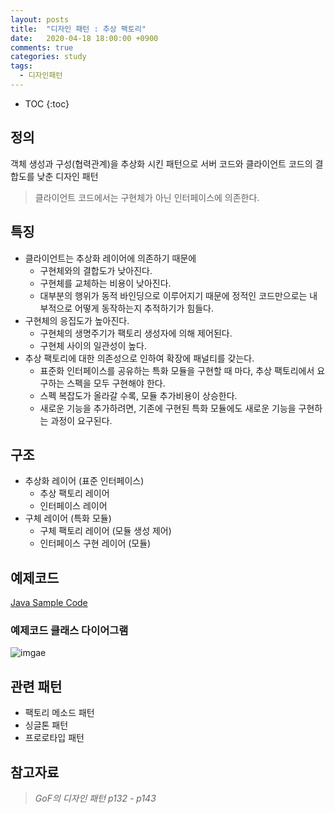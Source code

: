 ```yaml
---
layout: posts
title:  "디자인 패턴 : 추상 팩토리"
date:   2020-04-18 18:00:00 +0900
comments: true
categories: study
tags: 
  - 디자인패턴
---
```


* TOC
{:toc}

## 정의
객체 생성과 구성(협력관계)을 추상화 시킨 패턴으로 서버 코드와 클라이언트 코드의 결합도를 낮춘 디자인 패턴  
> 클라이언트 코드에서는 구현체가 아닌 인터페이스에 의존한다.

## 특징
- 클라이언트는 추상화 레이어에 의존하기 때문에 
    - 구현체와의 결합도가 낮아진다.
    - 구현체를 교체하는 비용이 낮아진다.
    - 대부분의 행위가 동적 바인딩으로 이루어지기 때문에 정적인 코드만으로는 내부적으로 어떻게 동작하는지 추적하기가 힘들다.
- 구현체의 응집도가 높아진다.  
    - 구현체의 생명주기가 팩토리 생성자에 의해 제어된다.
    - 구현체 사이의 일관성이 높다.
- 추상 팩토리에 대한 의존성으로 인하여 확장에 패널티를 갖는다.
    - 표준화 인터페이스를 공유하는 특화 모듈을 구현할 때 마다, 추상 팩토리에서 요구하는 스펙을 모두 구현해야 한다.  
    - 스펙 복잡도가 올라갈 수록, 모듈 추가비용이 상승한다.
    - 새로운 기능을 추가하려면, 기존에 구현된 특화 모듈에도 새로운 기능을 구현하는 과정이 요구된다.


## 구조
- 추상화 레이어 (표준 인터페이스)
    - 추상 팩토리 레이어
    - 인터페이스 레이어
- 구체 레이어 (특화 모듈)
    - 구체 팩토리 레이어 (모듈 생성 제어)
    - 인터페이스 구현 레이어 (모듈)

## 예제코드
[Java Sample Code](https://github.com/JeHuiPark/design-pattern/tree/master/src/main/java/com/example/jehuipark/abstract_factory)

### 예제코드 클래스 다이어그램
![imgae](https://github.com/JeHuiPark/design-pattern/blob/master/image/abstract_factory.png?raw=true)

## 관련 패턴
- 팩토리 메소드 패턴
- 싱글톤 패턴
- 프로로타입 패턴

## 참고자료
> *GoF의 디자인 패턴 p132 - p143*
